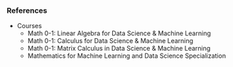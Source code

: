 ### References
- Courses
    - Math 0-1: Linear Algebra for Data Science & Machine Learning
    - Math 0-1: Calculus for Data Science & Machine Learning
    - Math 0-1: Matrix Calculus in Data Science & Machine Learning
    - Mathematics for Machine Learning and Data Science Specialization